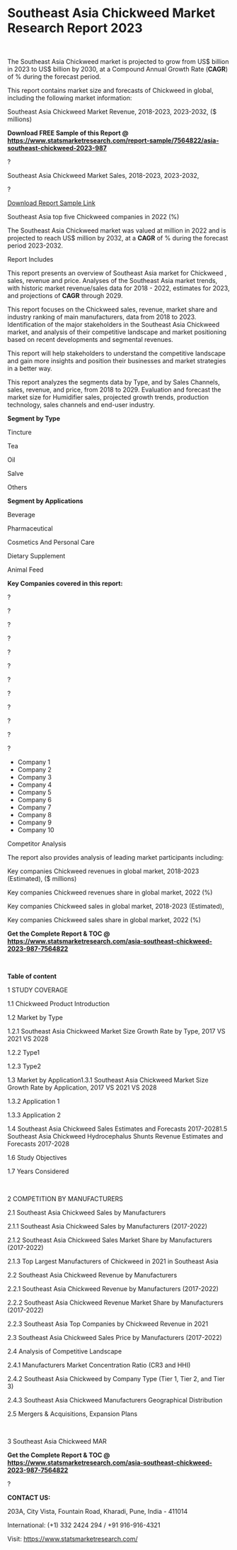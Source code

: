 <h1>Southeast Asia Chickweed Market Research Report 2023</h1><br/><p>The Southeast Asia Chickweed market is projected to grow from US$ billion in 2023 to US$ billion by 2030, at a Compound Annual Growth Rate (<strong>CAGR</strong>) of % during the forecast period.</p>
 
 
 
 <p>This report contains market size and forecasts of Chickweed in global, including the following market information:</p>
 
 
 
 <p>Southeast Asia Chickweed Market Revenue, 2018-2023, 2023-2032, ($ millions)</p>
 
 
 
 <div><b>Download FREE Sample of this Report @ <a href="https://www.statsmarketresearch.com/download-free-sample/7564822/asia-southeast-chickweed-2023-987">https://www.statsmarketresearch.com/report-sample/7564822/asia-southeast-chickweed-2023-987</a></b></div>
 
 
 
 <p>? </p>
 
 
 
 <p>Southeast Asia Chickweed Market Sales, 2018-2023, 2023-2032,</p>
 
 
 
 <p>? </p>
 
 
 
 <p><a href="https://www.statsmarketresearch.com/download-free-sample/7564822/asia-southeast-chickweed-2023-987">Download Report Sample Link</a></p>
 
 
 
 <p>Southeast Asia top five Chickweed companies in 2022 (%)</p>
 
 
 
 <p>The Southeast Asia Chickweed market was valued at million in 2022 and is projected to reach US$ million by 2032, at a <strong>CAGR</strong> of % during the forecast period 2023-2032.</p>
 
 
 
 <p>Report Includes</p>
 
 
 
 <p>This report presents an overview of Southeast Asia market for Chickweed , sales, revenue and price. Analyses of the Southeast Asia market trends, with historic market revenue/sales data for 2018 - 2022, estimates for 2023, and projections of <strong>CAGR</strong> through 2029.</p>
 
 
 
 <p>This report focuses on the Chickweed sales, revenue, market share and industry ranking of main manufacturers, data from 2018 to 2023. Identification of the major stakeholders in the Southeast Asia Chickweed market, and analysis of their competitive landscape and market positioning based on recent developments and segmental revenues.</p>
 
 
 
 <p>This report will help stakeholders to understand the competitive landscape and gain more insights and position their businesses and market strategies in a better way.</p>
 
 
 
 <p>This report analyzes the segments data by Type, and by Sales Channels, sales, revenue, and price, from 2018 to 2029. Evaluation and forecast the market size for Humidifier sales, projected growth trends, production technology, sales channels and end-user industry.</p>
 
 
 
 <p><strong>Segment by Type</strong></p>
 
 
 
 <p>Tincture</p>
 
 
 
 <p>Tea</p>
 
 
 
 <p>Oil</p>
 
 
 
 <p>Salve</p>
 
 
 
 <p>Others</p>
 
 
 
 <p><strong>Segment <strong><strong>by Applications</strong></strong></strong></p>
 
 
 
 <p>Beverage</p>
 
 
 
 <p>Pharmaceutical</p>
 
 
 
 <p>Cosmetics And Personal Care</p>
 
 
 
 <p>Dietary Supplement</p>
 
 
 
 <p>Animal Feed</p>
 
 
 
 <p><strong>Key Companies covered in this report:</strong></p>
 
 
 
 <p>? </p>
 
 
 
 <p>? </p>
 
 
 
 <p>? </p>
 
 
 
 <p>? </p>
 
 
 
 <p>? </p>
 
 
 
 <p>? </p>
 
 
 
 <p>? </p>
 
 
 
 <p>? </p>
 
 
 
 <p>? </p>
 
 
 
 <p>? </p>
 
 
 
 <p>? </p>
 
 
 
 <p>? </p>
 
 
 
 <ul>
 
 <li>Company 1</li>
 
 <li>Company 2</li>
 
 <li>Company 3</li>
 
 <li>Company 4</li>
 
 <li>Company 5</li>
 
 <li>Company 6</li>
 
 <li>Company 7</li>
 
 <li>Company 8</li>
 
 <li>Company 9</li>
 
 <li>Company 10</li>
 
 </ul>
 
 
 
 <p>Competitor Analysis</p>
 
 
 
 <p>The report also provides analysis of leading market participants including:</p>
 
 
 
 <p>Key companies Chickweed revenues in global market, 2018-2023 (Estimated), ($ millions)</p>
 
 
 
 <p>Key companies Chickweed revenues share in global market, 2022 (%)</p>
 
 
 
 <p>Key companies Chickweed sales in global market, 2018-2023 (Estimated),</p>
 
 
 
 <p>Key companies Chickweed sales share in global market, 2022 (%)</p>
 
 
 
 <div><b>Get the Complete Report & TOC @ <a href="https://www.statsmarketresearch.com/asia-southeast-chickweed-2023-987-7564822">https://www.statsmarketresearch.com/asia-southeast-chickweed-2023-987-7564822</a></b></div>
 
 
 
 <p><br />
 
 <b>Table of content</b></p>
 
 
 
 <p>1 STUDY COVERAGE<br />
 
 1.1 Chickweed Product Introduction<br />
 
 1.2 Market by Type<br />
 
 1.2.1 Southeast Asia Chickweed Market Size Growth Rate by Type, 2017 VS 2021 VS 2028<br />
 
 1.2.2 Type1<br />
 
 1.2.3 Type2<br />
 
 1.3 Market by Application1.3.1 Southeast Asia Chickweed Market Size Growth Rate by Application, 2017 VS 2021 VS 2028<br />
 
 1.3.2 Application 1<br />
 
 1.3.3 Application 2<br />
 
 1.4 Southeast Asia Chickweed Sales Estimates and Forecasts 2017-20281.5 Southeast Asia Chickweed Hydrocephalus Shunts Revenue Estimates and Forecasts 2017-2028<br />
 
 1.6 Study Objectives<br />
 
 1.7 Years Considered<br />
 
 <br />
 
 2 COMPETITION BY MANUFACTURERS<br />
 
 2.1 Southeast Asia Chickweed Sales by Manufacturers<br />
 
 2.1.1 Southeast Asia Chickweed Sales by Manufacturers (2017-2022)<br />
 
 2.1.2 Southeast Asia Chickweed Sales Market Share by Manufacturers (2017-2022)<br />
 
 2.1.3 Top Largest Manufacturers of Chickweed in 2021 in Southeast Asia<br />
 
 2.2 Southeast Asia Chickweed Revenue by Manufacturers<br />
 
 2.2.1 Southeast Asia Chickweed Revenue by Manufacturers (2017-2022)<br />
 
 2.2.2 Southeast Asia Chickweed Revenue Market Share by Manufacturers (2017-2022)<br />
 
 2.2.3 Southeast Asia Top Companies by Chickweed Revenue in 2021<br />
 
 2.3 Southeast Asia Chickweed Sales Price by Manufacturers (2017-2022)<br />
 
 2.4 Analysis of Competitive Landscape<br />
 
 2.4.1 Manufacturers Market Concentration Ratio (CR3 and HHI)<br />
 
 2.4.2 Southeast Asia Chickweed by Company Type (Tier 1, Tier 2, and Tier 3)<br />
 
 2.4.3 Southeast Asia Chickweed Manufacturers Geographical Distribution<br />
 
 2.5 Mergers & Acquisitions, Expansion Plans<br />
 
 <br />
 
 3 Southeast Asia Chickweed MAR</p>
 
 
 
 <div><b>Get the Complete Report & TOC @ <a href="https://www.statsmarketresearch.com/asia-southeast-chickweed-2023-987-7564822">https://www.statsmarketresearch.com/asia-southeast-chickweed-2023-987-7564822</a></b></div>
 
 
 
 <p>? </p>
 
 
 
 <p><b>CONTACT US:</b><br />
 
 203A, City Vista, Fountain Road, Kharadi, Pune, India - 411014<br />
 
 International: (+1) 332 2424 294 / +91 916-916-4321<br />
 
 Visit: <a href="https://www.statsmarketresearch.com/">https://www.statsmarketresearch.com/</a></p>